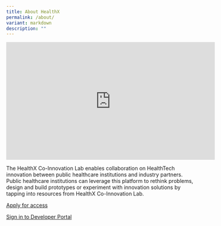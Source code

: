 ```yaml
---
title: About HealthX
permalink: /about/
variant: markdown
description: ""
---
```

<div class="iframe-wrapper">
<iframe height="315" width="560" allowfullscreen="true" frameborder="0" src="https://www.youtube.com/embed/iGQsBFuC73c?si=8XxWGgQqtMuAez_R"></iframe>
</div>
<p>The HealthX Co-Innovation Lab enables collaboration on HealthTech innovation
between public healthcare institutions and industry partners. Public healthcare
institutions can leverage this platform to rethink problems, design and
build prototypes or experiment with innovation solutions by tapping into
resources from HealthX Co-Innovation Lab.</p>
<p><a href="https://form.gov.sg/6451bef4d0f2470011ddf40a" rel="noopener nofollow" target="_blank">Apply for access</a>
</p>
<p><a href="https://developer.healthx.sg" rel="noopener nofollow" target="_blank">Sign in to Developer Portal</a>
</p>